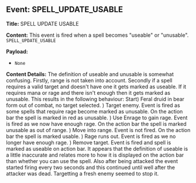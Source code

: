 ## Event: SPELL_UPDATE_USABLE

**Title:** SPELL UPDATE USABLE

**Content:**
This event is fired when a spell becomes "useable" or "unusable".
`SPELL_UPDATE_USABLE`

**Payload:**
- `None`

**Content Details:**
The definition of useable and unusable is somewhat confusing. Firstly, range is not taken into account. Secondly if a spell requires a valid target and doesn't have one it gets marked as useable. If it requires mana or rage and there isn't enough then it gets marked as unusable. This results in the following behaviour:
Start) Feral druid in bear form out of combat, no target selected.
) Target enemy. Event is fired as some spells that require rage become marked as unusable. On the action bar the spell is marked in red as unusable.
) Use Enrage to gain rage. Event is fired as we now have enough rage. On the action bar the spell is marked unusable as out of range.
) Move into range. Event is not fired. On the action bar the spell is marked usable.
) Rage runs out. Event is fired as we no longer have enough rage.
) Remove target. Event is fired and spell is marked as useable on action bar.
It appears that the definition of useable is a little inaccurate and relates more to how it is displayed on the action bar than whether you can use the spell. Also after being attacked the event started firing every two seconds and this continued until well after the attacker was dead. Targetting a fresh enemy seemed to stop it.